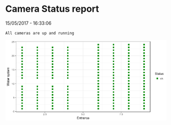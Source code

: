 Camera Status report
================
15/05/2017 - 16:33:06

    All cameras are up and running

![](camreport_files/figure-markdown_github/unnamed-chunk-2-1.png)
